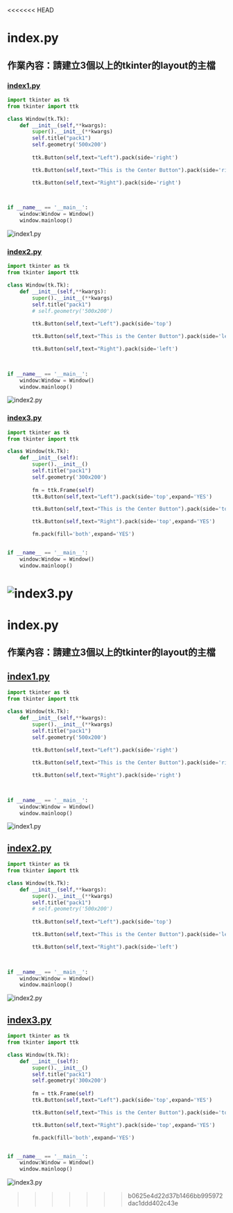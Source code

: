 <<<<<<< HEAD
# index.py

## 作業內容：請建立3個以上的tkinter的layout的主檔

### [index1.py](https://github.com/NoktoX/__11304_python_2024_tvdi__/blob/main/homework/%E9%99%B3%E8%90%B1/issue112/index1.py)
```python
import tkinter as tk
from tkinter import ttk

class Window(tk.Tk):
    def __init__(self,**kwargs):
        super().__init__(**kwargs)
        self.title("pack1")
        self.geometry('500x200')
        
        ttk.Button(self,text="Left").pack(side='right')  

        ttk.Button(self,text="This is the Center Button").pack(side='right')  

        ttk.Button(self,text="Right").pack(side='right')
        


if __name__ == '__main__':
    window:Window = Window()
    window.mainloop()
```
![index1.py](./image/pic1.png)

### [index2.py](https://github.com/NoktoX/__11304_python_2024_tvdi__/blob/main/homework/%E9%99%B3%E8%90%B1/issue112/index2.py)
```python
import tkinter as tk
from tkinter import ttk

class Window(tk.Tk):
    def __init__(self,**kwargs):
        super().__init__(**kwargs)
        self.title("pack1")
        # self.geometry('500x200')
        
        ttk.Button(self,text="Left").pack(side='top')  

        ttk.Button(self,text="This is the Center Button").pack(side='left')  

        ttk.Button(self,text="Right").pack(side='left')
        


if __name__ == '__main__':
    window:Window = Window()
    window.mainloop()
```
![index2.py](./image/pic2.png)

### [index3.py](https://github.com/NoktoX/__11304_python_2024_tvdi__/blob/main/homework/%E9%99%B3%E8%90%B1/issue112/index3.py)
```python 
import tkinter as tk
from tkinter import ttk

class Window(tk.Tk):
    def __init__(self):
        super().__init__()
        self.title("pack1")
        self.geometry('300x200')
        
        fm = ttk.Frame(self)
        ttk.Button(self,text="Left").pack(side='top',expand='YES')  

        ttk.Button(self,text="This is the Center Button").pack(side='top',expand='YES')  

        ttk.Button(self,text="Right").pack(side='top',expand='YES')

        fm.pack(fill='both',expand='YES')


if __name__ == '__main__':
    window:Window = Window()
    window.mainloop()
```
![index3.py](./image/pic3.png)
=======
# index.py

## 作業內容：請建立3個以上的tkinter的layout的主檔

## [index1.py](https://github.com/NoktoX/__11304_python_2024_tvdi__/blob/main/homework/%E9%99%B3%E8%90%B1/issue112/index1.py)
```python
import tkinter as tk
from tkinter import ttk

class Window(tk.Tk):
    def __init__(self,**kwargs):
        super().__init__(**kwargs)
        self.title("pack1")
        self.geometry('500x200')
        
        ttk.Button(self,text="Left").pack(side='right')  

        ttk.Button(self,text="This is the Center Button").pack(side='right')  

        ttk.Button(self,text="Right").pack(side='right')
        


if __name__ == '__main__':
    window:Window = Window()
    window.mainloop()
```
![index1.py](./image/pic1.png)

## [index2.py](https://github.com/NoktoX/__11304_python_2024_tvdi__/blob/main/homework/%E9%99%B3%E8%90%B1/issue112/index2.py)
```python
import tkinter as tk
from tkinter import ttk

class Window(tk.Tk):
    def __init__(self,**kwargs):
        super().__init__(**kwargs)
        self.title("pack1")
        # self.geometry('500x200')
        
        ttk.Button(self,text="Left").pack(side='top')  

        ttk.Button(self,text="This is the Center Button").pack(side='left')  

        ttk.Button(self,text="Right").pack(side='left')
        


if __name__ == '__main__':
    window:Window = Window()
    window.mainloop()
```
![index2.py](./image/pic2.png)

## [index3.py](https://github.com/NoktoX/__11304_python_2024_tvdi__/blob/main/homework/%E9%99%B3%E8%90%B1/issue112/index3.py)
```python 
import tkinter as tk
from tkinter import ttk

class Window(tk.Tk):
    def __init__(self):
        super().__init__()
        self.title("pack1")
        self.geometry('300x200')
        
        fm = ttk.Frame(self)
        ttk.Button(self,text="Left").pack(side='top',expand='YES')  

        ttk.Button(self,text="This is the Center Button").pack(side='top',expand='YES')  

        ttk.Button(self,text="Right").pack(side='top',expand='YES')

        fm.pack(fill='both',expand='YES')


if __name__ == '__main__':
    window:Window = Window()
    window.mainloop()
```
![index3.py](./image/pic3.png)
>>>>>>> b0625e4d22d37b1466bb995972dac1ddd402c43e
